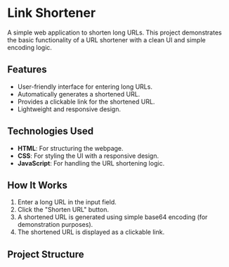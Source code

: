 # Link Shortener

A simple web application to shorten long URLs. This project demonstrates the basic functionality of a URL shortener with a clean UI and simple encoding logic.

## Features
- User-friendly interface for entering long URLs.
- Automatically generates a shortened URL.
- Provides a clickable link for the shortened URL.
- Lightweight and responsive design.

## Technologies Used
- **HTML**: For structuring the webpage.
- **CSS**: For styling the UI with a responsive design.
- **JavaScript**: For handling the URL shortening logic.


## How It Works
1. Enter a long URL in the input field.
2. Click the "Shorten URL" button.
3. A shortened URL is generated using simple base64 encoding (for demonstration purposes).
4. The shortened URL is displayed as a clickable link.

## Project Structure
